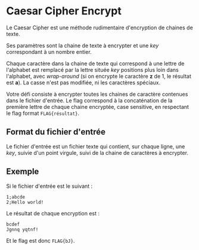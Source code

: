 # Caesar Cipher Encrypt

Le Caesar Cipher est une méthode rudimentaire d'encryption de chaines de texte.

Ses paramètres sont la chaine de texte à encrypter et une *key* correspondant à un nombre entier.

Chaque caractère dans la chaine de texte qui correspond à une lettre de l'alphabet est remplacé par la lettre située *key* positions plus loin dans l'alphabet, avec *wrap-around* (si on encrypte le caractère **z** de 1, le résultat est **a**). La casse n'est pas modifiée, ni les caractères spéciaux.

Votre défi consiste à encrypter toutes les chaines de caractère contenues dans le fichier d'entrée. Le flag correspond à la concaténation de la première lettre de chaque chaine encryptée, case sensitive, en respectant le flag format `FLAG{résultat}`.

## Format du fichier d'entrée

Le fichier d'entrée est un fichier texte qui contient, sur chaque ligne, une *key*, suivie d'un point virgule, suivi de la chaine de caractères à encrypter.

## Exemple

Si le fichier d'entrée est le suivant :
```
1;abcde
2;Hello world!
```

Le résultat de chaque encryption est :
```
bcdef
Jgnnq yqtnf!
```

Et le flag est donc `FLAG{bJ}`.